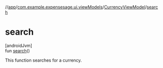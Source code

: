 //[app](../../../index.md)/[com.example.expensesage.ui.viewModels](../index.md)/[CurrencyViewModel](index.md)/[search](search.md)

# search

[androidJvm]\
fun [search](search.md)()

This function searches for a currency.
